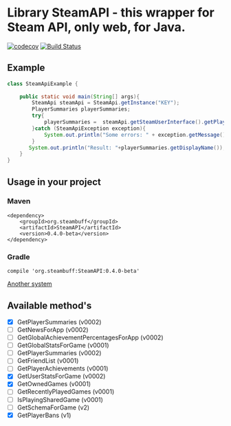 # Library SteamAPI - this wrapper for Steam API, only web, for Java.



[![codecov](https://codecov.io/gh/SteamBuff/SteamAPI/branch/master/graph/badge.svg)](https://codecov.io/gh/SteamBuff/SteamAPI)
[![Build Status](https://travis-ci.org/SteamBuff/SteamAPI.svg?branch=master)](https://travis-ci.org/SteamBuff/SteamAPI)


## Example

```java
class SteamApiExample {
    
    public static void main(String[] args){
        SteamApi steamApi = SteamApi.getInstance("KEY");
        PlayerSummaries playerSummaries;
        try{ 
            playerSummaries =  steamApi.getSteamUserInterface().getPlayerSummaries(new SteamId(0,2)).get(0);
        }catch (SteamApiException exception){
            System.out.println("Some errors: " + exception.getMessage());
        }
       System.out.println("Result: "+playerSummaries.getDisplayName());
    }
}
```

## Usage in your project

### Maven 

```
<dependency>
    <groupId>org.steambuff</groupId>
    <artifactId>SteamAPI</artifactId>
    <version>0.4.0-beta</version>
</dependency>
```

### Gradle
```
compile 'org.steambuff:SteamAPI:0.4.0-beta'
```

[Another system](https://mvnrepository.com/artifact/org.steambuff/SteamAPI)

## Available method's
- [x] GetPlayerSummaries (v0002)
- [ ] GetNewsForApp (v0002)
- [ ] GetGlobalAchievementPercentagesForApp (v0002)
- [ ] GetGlobalStatsForGame (v0001)
- [ ] GetPlayerSummaries (v0002)
- [ ] GetFriendList (v0001)
- [ ] GetPlayerAchievements (v0001)
- [x] GetUserStatsForGame (v0002)
- [x] GetOwnedGames (v0001)
- [ ] GetRecentlyPlayedGames (v0001)
- [ ] IsPlayingSharedGame (v0001)
- [ ] GetSchemaForGame (v2)
- [x] GetPlayerBans (v1)
